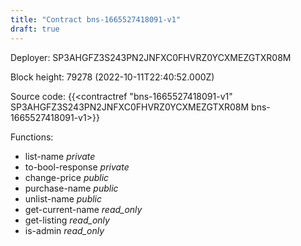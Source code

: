 ```yaml
---
title: "Contract bns-1665527418091-v1"
draft: true
---
```

Deployer: SP3AHGFZ3S243PN2JNFXC0FHVRZ0YCXMEZGTXR08M


 



Block height: 79278 (2022-10-11T22:40:52.000Z)

Source code: {{<contractref "bns-1665527418091-v1" SP3AHGFZ3S243PN2JNFXC0FHVRZ0YCXMEZGTXR08M bns-1665527418091-v1>}}

Functions:

* list-name _private_
* to-bool-response _private_
* change-price _public_
* purchase-name _public_
* unlist-name _public_
* get-current-name _read_only_
* get-listing _read_only_
* is-admin _read_only_

